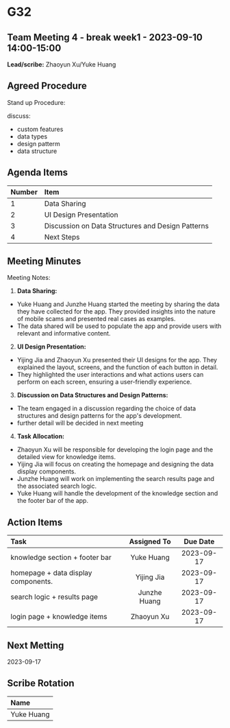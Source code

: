 # G32

## Team Meeting 4 - break week1  - 2023-09-10 14:00-15:00


**Lead/scribe:** Zhaoyun Xu/Yuke Huang

## Agreed Procedure
Stand up Procedure: 

discuss: 
- custom features  
- data types
- design patterm
- data structure


## Agenda Items
| Number   |        Item |
|:---------|:------------|
| 1 | Data Sharing |
| 2 | UI Design Presentation |
| 3 | Discussion on Data Structures and Design Patterns |
| 4 | Next Steps |

## Meeting Minutes
Meeting Notes:
1. **Data Sharing:**
- Yuke Huang and Junzhe Huang started the meeting by sharing the data they have collected for the app. They provided insights into the nature of mobile scams and presented real cases as examples.
- The data shared will be used to populate the app and provide users with relevant and informative content.

2. **UI Design Presentation:**
- Yijing Jia and Zhaoyun Xu presented their UI designs for the app. They explained the layout, screens, and the function of each button in detail.
- They highlighted the user interactions and what actions users can perform on each screen, ensuring a user-friendly experience.

3. **Discussion on Data Structures and Design Patterns:**

- The team engaged in a discussion regarding the choice of data structures and design patterns for the app's development.
- further detail will be decided in next meeting

4. **Task Allocation:**
- Zhaoyun Xu will be responsible for developing the login page and the detailed view for knowledge items.
- Yijing Jia will focus on creating the homepage and designing the data display components.
- Junzhe Huang will work on implementing the search results page and the associated search logic.
- Yuke Huang will handle the development of the knowledge section and the footer bar of the app.

## Action Items
| Task                                | Assigned To  |   Due Date   |
|:------------------------------------|:------------:|:------------:|
| knowledge section + footer bar      |  Yuke Huang  |  2023-09-17  |
| homepage + data display components. |  Yijing Jia  |  2023-09-17  |
| search logic + results page         | Junzhe Huang | 2023-09-17  |
| login page + knowledge items        |  Zhaoyun Xu  |  2023-09-17  |


## Next Metting
2023-09-17

## Scribe Rotation
| Name |
|:-----|
|Yuke Huang|

